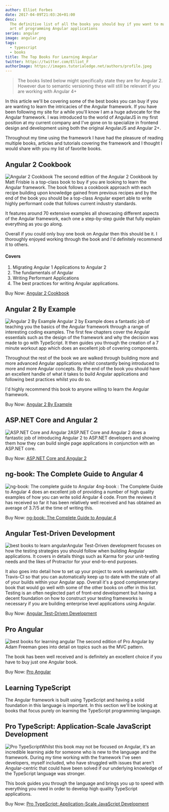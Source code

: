 ```yaml
---
author: Elliot Forbes
date: 2017-04-09T21:03:26+01:00
desc:
  The definitive list of all the books you should buy if you want to master the
  art of programming Angular applications
series: angular
image: angular.png
tags:
  - typescript
  - books
title: The Top Books For Learning Angular
twitter: https://twitter.com/Elliot_F
authorImage: https://images.tutorialedge.net/authors/profile.jpeg
---
```


> The books listed below might specifically state they are for Angular 2.
> However due to semantic versioning these will still be relevant if you are
> working with Angular 4+

In this article we'll be covering some of the best books you can buy if you are
wanting to learn the intricacies of the Angular framework. If you have been
following my site for a while you'll know I am a huge advocate for the Angular
framework. I was introduced to the world of AngularJS in my first position at my
current company and I've gone on to specialize in frontend design and
development using both the original AngularJS and Angular 2+.

Throughout my time using the framework I have had the pleasure of reading
multiple books, articles and tutorials covering the framework and I thought I
would share with you my list of favorite books.

## Angular 2 Cookbook

<p><img alt="Angular 2 Cookbook" src="https://images.tutorialedge.net/books/angular-2-cookbook.jpeg" class="book-img" /> The second edition of the Angular 2 Cookbook by Matt Frisbie is a top-class book to buy if you are looking to learn the Angular framework. The book follows a cookbook approach with each recipe building upon knowledge gained from previous recipes and by the end of the book you should be a top-class Angular expert able to write highly performant code that follows current industry standards. </p>

It features around 70 extensive examples all showcasing different aspects of the
Angular framework, each one a step-by-step guide that fully explain everything
as you go along.

Overall if you could only buy one book on Angular then this should be it. I
thoroughly enjoyed working through the book and I'd definitely recommend it to
others.

<h4>Covers</h4>

1. Migrating Angular 1 Applications to Angular 2
2. The fundamentals of Angular
3. Writing Performant Applications
4. The best practices for writing Angular applications.

<div class="amazon-link">Buy Now: <a href="http://amzn.to/2rbwn1g">Angular 2 Cookbook</a></div>

## Angular 2 By Example

<p><img alt="Angular 2 By Example" src="https://images.tutorialedge.net/books/angular-2-by-example.jpeg" class="book-img" /> Angular 2 by Example does a fantastic job of teaching you the basics of the Angular framework through a range of interesting coding examples. The first few chapters cover the Angular essentials such as the design of the framework and why the decision was made to go with TypeScript. It then guides you through the creation of a 7 minute workout app which does an excellent job of covering components. </p>

Throughout the rest of the book we are walked through building more and more
advanced Angular applications whilst constantly being introduced to more and
more Angular concepts. By the end of the book you should have an excellent
handle of what it takes to build Angular applications and following best
practices whilst you do so.

I'd highly recommend this book to anyone willing to learn the Angular framework.

<div class="amazon-link">Buy Now: <a href="http://amzn.to/2sg9SLR">Angular 2 By Example</a></div>

## ASP.NET Core and Angular 2

<p><img src="https://images.tutorialedge.net/books/asp-net-with-angular.jpg" alt="ASP.NET Core and Angular 2" class="book-img"/>ASP.NET Core and Angular 2 does a fantastic job of introducing Angular 2 to ASP.NET developers and showing them how they can build single page applications in conjunction with an ASP.NET core. </p>

<div class="amazon-link">Buy Now: <a href="http://amzn.to/2rnYiKo">ASP.NET Core and Angular 2</a></div>

## ng-book: The Complete Guide to Angular 4

<p><img src="https://images.tutorialedge.net/books/ng-book.jpg" alt="ng-book: The complete guide to Angular 4" class="book-img" />ng-book : The Complete Guide to Angular 4 does an excellent job of providing a number of high quality examples of how you can write solid Angular 4 code. From the reviews it has received so far it has been relatively well received and has obtained an average of 3.7/5 at the time of writing this. </p>

<div class="amazon-link">Buy Now: <a href="http://amzn.to/2wBcRyF">ng-book: The Complete Guide to Angular 4</a></div>

## Angular Test-Driven Development

<p><img src="https://images.tutorialedge.net/books/angular-test-driven.jpg" alt="best books to learn angular" class="book-img" />Angular Test-Driven development focuses on how the testing strategies you should follow when building Angular applications. It covers in details things such as Karma for your unit-testing needs and the likes of Protractor for your end-to-end purposes. </p>

It also goes into detail how to set up your project to work seamlessly with
Travis-CI so that you can automatically keep up to date with the state of all of
your builds within your Angular app. Overall it's a good complementary book that
would go well with some of the other books on offer in this list. Testing is an
often neglected part of front-end development but having a decent foundation on
how to construct your testing frameworks is necessary if you are building
enterprise level applications using Angular.

<div class="amazon-link">Buy Now: <a href="http://amzn.to/2gzweAt">Angular Test-Driven Development</a></div>

## Pro Angular

<p><img src="https://images.tutorialedge.net/books/pro-angular.jpg" alt="best books for learning angular" class="book-img" /> The second edition of Pro Angular by Adam Freeman goes into detail on topics such as the MVC pattern. </p>

The book has been well received and is definitely an excellent choice if you
have to buy just one Angular book.

<div class="amazon-link">Buy Now: <a href="http://amzn.to/2wzfUsT">Pro Angular</a></div>

## Learning TypeScript

The Angular framework is built using TypeScript and having a solid foundation in
this language is important. In this section we'll be looking at books that focus
purely on learning the TypeScript programming language.

## Pro TypeScript: Application-Scale JavaScript Development

<p><img src="https://images.tutorialedge.net/books/pro-typescript.jpg" alt="Pro TypeScript" class="book-img"/>Whilst this book may not be focused on Angular, it's an incredible learning aide for someone who is new to the language and the framework. During my time working with the framework I've seen developers, myself included, who have struggled with issues that aren't Angular-centric that could have been solved if our underlying knowledge of the TypeScript language was stronger.</p>

This book guides you through the language and brings you up to speed with
everything you need in order to develop high quality TypeScript applications.

<div class="amazon-link">Buy Now: <a href="http://amzn.to/2sVbZ5M">Pro TypeScript: Application-Scale JavaScript Development</a></div>
